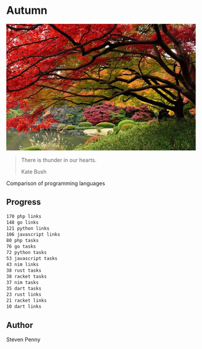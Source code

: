 # Autumn

![hero](docs/image.jpg)

> There is thunder in our hearts.
>
> Kate Bush

Comparison of programming languages

## Progress

~~~
170 php links
148 go links
121 python links
106 javascript links
80 php tasks
76 go tasks
72 python tasks
53 javascript tasks
43 nim links
38 rust tasks
38 racket tasks
37 nim tasks
35 dart tasks
23 rust links
21 racket links
10 dart links
~~~

## Author

Steven Penny
